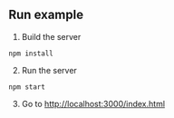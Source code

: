 ## Run example

1. Build the server

```
npm install
```

2. Run the server

```
npm start
```

3. Go to [http://localhost:3000/index.html](http://localhost:3000/index.html)

